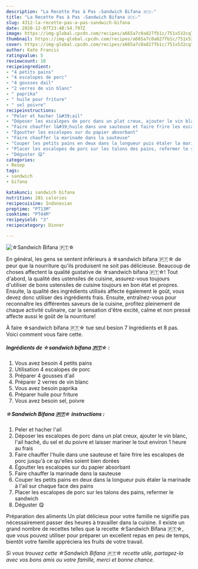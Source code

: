 ```yaml
---
description: "La Recette Pas à Pas ☆Sandwich Bifana 🇵🇹☆"
title: "La Recette Pas à Pas ☆Sandwich Bifana 🇵🇹☆"
slug: 4312-la-recette-pas-a-pas-sandwich-bifana
date: 2020-12-07T23:48:54.797Z
image: https://img-global.cpcdn.com/recipes/a665a7c0a827fb1c/751x532cq70/☆sandwich-bifana-🇵🇹☆-photo-principale-de-la-recette.jpg
thumbnail: https://img-global.cpcdn.com/recipes/a665a7c0a827fb1c/751x532cq70/☆sandwich-bifana-🇵🇹☆-photo-principale-de-la-recette.jpg
cover: https://img-global.cpcdn.com/recipes/a665a7c0a827fb1c/751x532cq70/☆sandwich-bifana-🇵🇹☆-photo-principale-de-la-recette.jpg
author: Kate Francis
ratingvalue: 5
reviewcount: 10
recipeingredient:
- "4 petits pains"
- "4 escalopes de porc"
- "4 gousses dail"
- "2 verres de vin blanc"
- " paprika"
- " huile pour friture"
- " sel poivre"
recipeinstructions:
- "Peler et hacher l&#39;ail"
- "Déposer les escalopes de porc dans un plat creux, ajouter le vin blanc, l&#39;ail haché, du sel et du poivre et laisser mariner le tout environ 1 heure au frais"
- "Faire chauffer l&#39;huile dans une sauteuse et faire frire les escalopes de porc jusqu&#39;à ce qu&#39;elles soient bien dorées"
- "Égoutter les escalopes sur du papier absorbant"
- "Faire chauffer la marinade dans la sauteuse"
- "Couper les petits pains en deux dans la longueur puis étaler la marinade à l&#39;ail sur chaque face des pains"
- "Placer les escalopes de porc sur les talons des pains, refermer le sandwich"
- "Déguster 😋"
categories:
- Resep
tags:
- sandwich
- bifana

katakunci: sandwich bifana 
nutrition: 281 calories
recipecuisine: Indonesian
preptime: "PT13M"
cooktime: "PT44M"
recipeyield: "3"
recipecategory: Dinner

---
```



![☆Sandwich Bifana 🇵🇹☆](https://img-global.cpcdn.com/recipes/a665a7c0a827fb1c/751x532cq70/☆sandwich-bifana-🇵🇹☆-photo-principale-de-la-recette.jpg)

En général, les gens se sentent inférieurs à ☆sandwich bifana 🇵🇹☆ de peur que la nourriture qu'ils produisent ne soit pas délicieuse. Beaucoup de choses affectent la qualité gustative de ☆sandwich bifana 🇵🇹☆! Tout d'abord, la qualité des ustensiles de cuisine, assurez-vous toujours d'utiliser de bons ustensiles de cuisine toujours en bon état et propres. Ensuite, la qualité des ingrédients utilisés affecte également le goût, vous devez donc utiliser des ingrédients frais. Ensuite, entraînez-vous pour reconnaître les différentes saveurs de la cuisine, profitez pleinement de chaque activité culinaire, car la sensation d'être excité, calme et non pressé affecte aussi le goût de la nourriture!

<!--inarticleads1-->

À faire ☆sandwich bifana 🇵🇹☆ tue seul besion 7 Ingrédients et 8 pas. Voici comment vous faire cette.

##### Ingrédients de ☆sandwich bifana 🇵🇹☆ :

1. Vous avez besoin 4 petits pains
1. Utilisation 4 escalopes de porc
1. Préparer 4 gousses d&#39;ail
1. Préparer 2 verres de vin blanc
1. Vous avez besoin  paprika
1. Préparer  huile pour friture
1. Vous avez besoin  sel, poivre




<!--inarticleads2-->

##### ☆Sandwich Bifana 🇵🇹☆ instructions :

1. Peler et hacher l&#39;ail
1. Déposer les escalopes de porc dans un plat creux, ajouter le vin blanc, l&#39;ail haché, du sel et du poivre et laisser mariner le tout environ 1 heure au frais
1. Faire chauffer l&#39;huile dans une sauteuse et faire frire les escalopes de porc jusqu&#39;à ce qu&#39;elles soient bien dorées
1. Égoutter les escalopes sur du papier absorbant
1. Faire chauffer la marinade dans la sauteuse
1. Couper les petits pains en deux dans la longueur puis étaler la marinade à l&#39;ail sur chaque face des pains
1. Placer les escalopes de porc sur les talons des pains, refermer le sandwich
1. Déguster 😋




<!--inarticleads1-->

<p>
Préparation des aliments Un plat délicieux pour votre famille ne signifie pas nécessairement passer des heures à travailler dans la cuisine. Il existe un grand nombre de recettes telles que la recette ☆Sandwich Bifana 🇵🇹☆, que vous pouvez utiliser pour préparer un excellent repas en peu de temps, bientôt votre famille appréciera les fruits de votre travail.
</p>

<p>
<i>Si vous trouvez cette ☆Sandwich Bifana 🇵🇹☆ recette utile, partagez-la avec vos bons amis ou votre famille, merci et bonne chance.</i>
</p>
